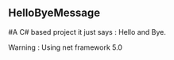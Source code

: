 ## HelloByeMessage
#A C# based project it just says : Hello and Bye.

Warning : Using net framework 5.0
